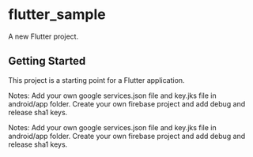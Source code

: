 # flutter_sample

A new Flutter project.

## Getting Started

This project is a starting point for a Flutter application.

Notes:
Add your own google services.json file and key.jks file in android/app folder.
Create your own firebase project and add debug and release sha1 keys.


Notes:
Add your own google services.json file and key.jks file in android/app folder.
Create your own firebase project and add debug and release sha1 keys.

